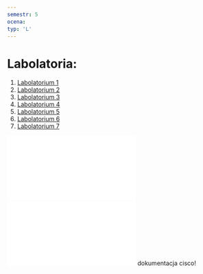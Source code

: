 ```yaml
---
semestr: 5
ocena: 
typ: 'L'
---
```


# Labolatoria:
1. [Labolatorium 1](/Notatki/Semestr%205/Technologie%20sieciowe/Labolatoria/Labolatorium%201/Labolatorium%201.md)
2. [Labolatorium 2](/Notatki/Semestr%205/Technologie%20sieciowe/Labolatoria/Labolatorium%202/Labolatorium%202.md)
3. [Labolatorium 3](/Notatki/Semestr%205/Technologie%20sieciowe/Labolatoria/Labolatorium%203/Labolatorium%203.md)
4. [Labolatorium 4](/Notatki/Semestr%205/Technologie%20sieciowe/Labolatoria/Labolatorium%204/Labolatorium%204.md)
5. [Labolatorium 5](/Notatki/Semestr%205/Technologie%20sieciowe/Labolatoria/Labolatorium%205/Labolatorium%205.md)
6. [Labolatorium 6](/Notatki/Semestr%205/Technologie%20sieciowe/Labolatoria/Labolatorium%206/Labolatorium%206.md)
7. [Labolatorium 7](/Notatki/Semestr%205/Technologie%20sieciowe/Labolatoria/Labolatorium%207/Labolatorium%207.md)

![](Notatki/Semestr%205/Technologie%20sieciowe/Labolatoria/Informacje%20organizacyjne.pdf)
![](Notatki/Semestr%205/Technologie%20sieciowe/Labolatoria/Harmonogram%20Laboratorium.pdf)
dokumentacja cisco!